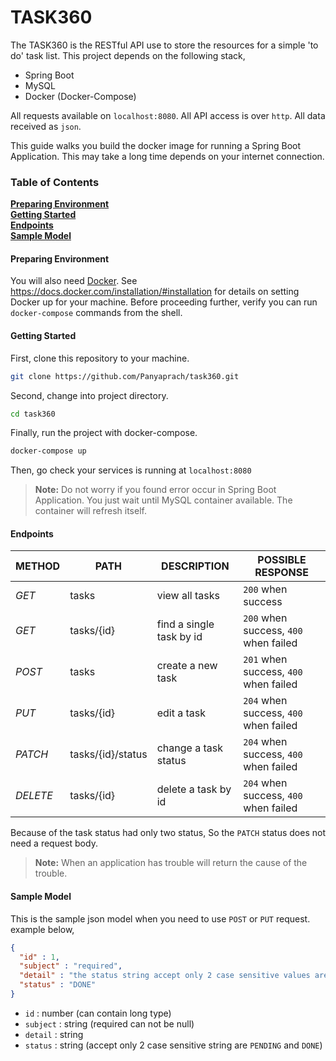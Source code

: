 # TASK360
The TASK360 is the RESTful API use to store the resources for a simple 'to do' task list. This project depends on the following stack,
+ Spring Boot
+ MySQL
+ Docker (Docker-Compose)

All requests available on `localhost:8080`. All API access is over `http`. All data received as `json`.

This guide walks you build the docker image for running a Spring Boot Application. This may take a long time depends on your internet connection.

### Table of Contents
**[Preparing Environment](#preparing-environment)**<br>
**[Getting Started](#getting-started)**<br>
**[Endpoints](#endpoints)**<br>
**[Sample Model](#sample-model)**<br>

#### Preparing Environment
You will also need [Docker](https://www.docker.com/). 
See https://docs.docker.com/installation/#installation for details on setting Docker up for your machine. 
Before proceeding further, verify you can run `docker-compose` commands from the shell.

#### Getting Started
First, clone this repository to your machine.
```bash
git clone https://github.com/Panyaprach/task360.git
```
Second, change into project directory.
```bash
cd task360
```
Finally, run the project with docker-compose.
```bash
docker-compose up
```
Then, go check your services is running at `localhost:8080`
> **Note:** Do not worry if you found error occur in Spring Boot Application. You just wait until MySQL container available. The container will refresh itself. 

#### Endpoints

METHOD | PATH | DESCRIPTION | POSSIBLE RESPONSE
--- | --- | --- | ---
*GET* | tasks | view all tasks | `200` when success
*GET* | tasks/{id} | find a single task by id | `200` when success, `400` when failed
*POST* | tasks | create a new task | `201` when success, `400` when failed
*PUT* | tasks/{id} | edit a task | `204` when success, `400` when failed
*PATCH* | tasks/{id}/status | change a task status | `204` when success, `400` when failed
*DELETE* | tasks/{id} | delete a task by id | `204` when success, `400` when failed

Because of the task status had only two status, So the `PATCH` status does not need a request body.
> **Note:** When an application has trouble will return the cause of the trouble.

#### Sample Model
This is the sample json model when you need to use `POST` or `PUT` request. example below,
```json
{
  "id" : 1,
  "subject" : "required",
  "detail" : "the status string accept only 2 case sensitive values are `PENDING` and `DONE`",
  "status" : "DONE"
}
```
+ `id` : number (can contain long type)
+ `subject` : string (required can not be null)
+ `detail` : string
+ `status` : string (accept only 2 case sensitive string are `PENDING` and `DONE`)
